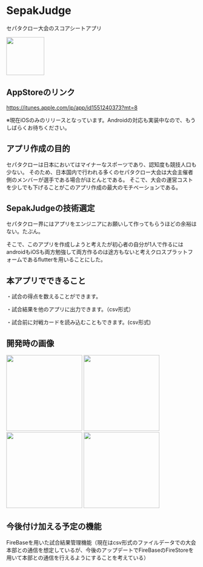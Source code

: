 # SepakJudge
セパタクロー大会のスコアシートアプリ

<img src="https://user-images.githubusercontent.com/62228968/106133403-8c3add00-61a8-11eb-86e7-aca6c9dcd75f.JPG" width= 100>

## AppStoreのリンク
https://itunes.apple.com/jp/app/id1551240373?mt=8

※現在iOSのみのリリースとなっています。Androidの対応も実装中なので、もうしばらくお待ちください。

## アプリ作成の目的
セパタクローは日本においてはマイナーなスポーツであり、認知度も競技人口も少ない。
そのため、日本国内で行われる多くのセパタクロー大会は大会主催者側のメンバーが選手である場合がほとんとである。
そこで、大会の運営コストを少しでも下げることがこのアプリ作成の最大のモチベーションである。

## SepakJudgeの技術選定
セパタクロー界にはアプリをエンジニアにお願いして作ってもらうほどの余裕はない。たぶん。

そこで、このアプリを作成しようと考えたが初心者の自分が1人で作るにはandroidもiOSも両方勉強して両方作るのは途方もないと考えクロスプラットフォームであるflutterを用いることにした。

## 本アプリでできること
・試合の得点を数えることができます。

・試合結果を他のアプリに出力できます。（csv形式）

・試合前に対戦カードを読み込むこともできます。(csv形式)


## 開発時の画像

<img src="https://user-images.githubusercontent.com/62228968/106133400-8b09b000-61a8-11eb-9001-f8335a62244d.PNG" width= 200>  <img src="https://user-images.githubusercontent.com/62228968/106133394-89d88300-61a8-11eb-81ed-519b0b71e155.PNG" width= 200>  <img src="https://user-images.githubusercontent.com/62228968/106133385-880ebf80-61a8-11eb-977d-64ce6e495219.PNG" width= 200>  <img src="https://user-images.githubusercontent.com/62228968/106133376-83e2a200-61a8-11eb-9037-6ad2a6335d0e.PNG" width= 200>


## 今後付け加える予定の機能
FireBaseを用いた試合結果管理機能（現在はcsv形式のファイルデータでの大会本部との通信を想定しているが、今後のアップデートでFireBaseのFireStoreを用いて本部との通信を行えるようにすることを考えている）
